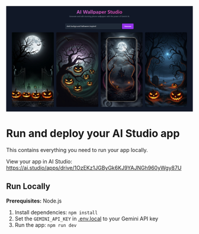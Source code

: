 <div align="center">
<img alt="Banner" src="halloween.png" />
</div>

# Run and deploy your AI Studio app

This contains everything you need to run your app locally.

View your app in AI Studio: https://ai.studio/apps/drive/1OzEKz1JGByGk6KJ9YAJNGh960yWgy87U

## Run Locally

**Prerequisites:**  Node.js


1. Install dependencies:
   `npm install`
2. Set the `GEMINI_API_KEY` in [.env.local](.env.local) to your Gemini API key
3. Run the app:
   `npm run dev`
